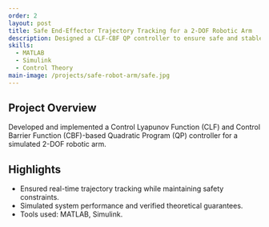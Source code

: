 ```yaml
---
order: 2
layout: post
title: Safe End-Effector Trajectory Tracking for a 2-DOF Robotic Arm
description: Designed a CLF-CBF QP controller to ensure safe and stable trajectory tracking under dynamic constraints.
skills:
  - MATLAB
  - Simulink
  - Control Theory
main-image: /projects/safe-robot-arm/safe.jpg
---
```


## Project Overview
Developed and implemented a Control Lyapunov Function (CLF) and Control Barrier Function (CBF)-based Quadratic Program (QP) controller for a simulated 2-DOF robotic arm.

## Highlights
- Ensured real-time trajectory tracking while maintaining safety constraints.
- Simulated system performance and verified theoretical guarantees.
- Tools used: MATLAB, Simulink.
